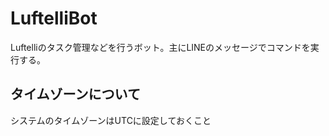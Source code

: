 # LuftelliBot

Luftelliのタスク管理などを行うボット。主にLINEのメッセージでコマンドを実行する。

## タイムゾーンについて

システムのタイムゾーンはUTCに設定しておくこと
